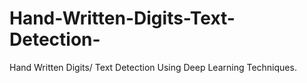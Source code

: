 # Hand-Written-Digits-Text-Detection-
Hand Written Digits/ Text Detection Using Deep Learning Techniques.
